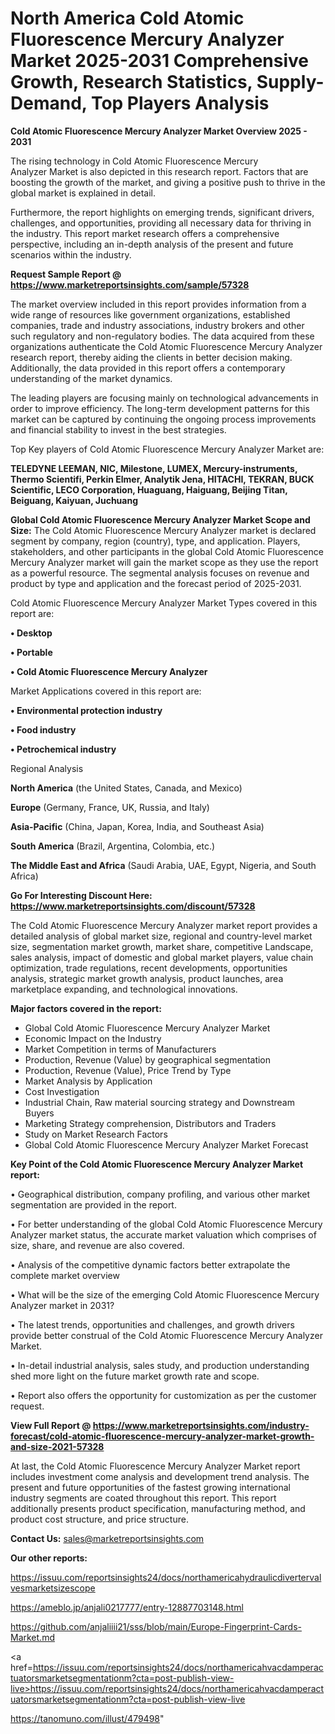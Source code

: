 # North America Cold Atomic Fluorescence Mercury Analyzer Market 2025-2031 Comprehensive Growth, Research Statistics, Supply-Demand,  Top Players Analysis

<Strong> Cold Atomic Fluorescence Mercury Analyzer Market Overview 2025 - 2031</strong>

The rising technology in Cold Atomic Fluorescence Mercury Analyzer Market is also depicted in this research report. Factors that are boosting the growth of the market, and giving a positive push to thrive in the global market is explained in detail.

Furthermore, the report highlights on emerging trends, significant drivers, challenges, and opportunities, providing all necessary data for thriving in the industry. This report market research offers a comprehensive perspective, including an in-depth analysis of the present and future scenarios within the industry.

<strong>Request Sample Report @ <a href=https://www.marketreportsinsights.com/sample/57328>https://www.marketreportsinsights.com/sample/57328</a></strong>

The market overview included in this report provides information from a wide range of resources like government organizations, established companies, trade and industry associations, industry brokers and other such regulatory and non-regulatory bodies. The data acquired from these organizations authenticate the Cold Atomic Fluorescence Mercury Analyzer research report, thereby aiding the clients in better decision making. Additionally, the data provided in this report offers a contemporary understanding of the market dynamics.

The leading players are focusing mainly on technological advancements in order to improve efficiency. The long-term development patterns for this market can be captured by continuing the ongoing process improvements and financial stability to invest in the best strategies.

Top Key players of Cold Atomic Fluorescence Mercury Analyzer Market are:

<strong>TELEDYNE LEEMAN, NIC, Milestone, LUMEX, Mercury-instruments, Thermo Scientifi, Perkin Elmer, Analytik Jena, HITACHI, TEKRAN, BUCK Scientific, LECO Corporation, Huaguang, Haiguang, Beijing Titan, Beiguang, Kaiyuan, Juchuang</strong>

<strong><b>Global Cold Atomic Fluorescence Mercury Analyzer Market Scope and Size:</b></strong>
The Cold Atomic Fluorescence Mercury Analyzer market is declared segment by company, region (country), type, and application. Players, stakeholders, and other participants in the global Cold Atomic Fluorescence Mercury Analyzer market will gain the market scope as they use the report as a powerful resource. The segmental analysis focuses on revenue and product by type and application and the forecast period of 2025-2031.

Cold Atomic Fluorescence Mercury Analyzer Market Types covered in this report are:

<strong>• Desktop

• Portable

• Cold Atomic Fluorescence Mercury Analyzer</strong>

Market Applications covered in this report are:

<strong>• Environmental protection industry

• Food industry

• Petrochemical industry</strong> 

Regional Analysis

<strong>North America</strong> (the United States, Canada, and Mexico)

<strong>Europe</strong> (Germany, France, UK, Russia, and Italy)

<strong>Asia-Pacific</strong> (China, Japan, Korea, India, and Southeast Asia)

<strong>South America</strong> (Brazil, Argentina, Colombia, etc.)

<strong>The Middle East and Africa</strong> (Saudi Arabia, UAE, Egypt, Nigeria, and South Africa)

<strong>Go For Interesting Discount Here: <a href=https://www.marketreportsinsights.com/discount/57328>https://www.marketreportsinsights.com/discount/57328</a></strong>

The Cold Atomic Fluorescence Mercury Analyzer market report provides a detailed analysis of global market size, regional and country-level market size, segmentation market growth, market share, competitive Landscape, sales analysis, impact of domestic and global market players, value chain optimization, trade regulations, recent developments, opportunities analysis, strategic market growth analysis, product launches, area marketplace expanding, and technological innovations.

<strong><b>Major factors covered in the report:</b></strong>
<ul>
  <li>Global Cold Atomic Fluorescence Mercury Analyzer Market </li>
  <li>Economic Impact on the Industry</li>
  <li>Market Competition in terms of Manufacturers</li>
  <li>Production, Revenue (Value) by geographical segmentation</li>
  <li>Production, Revenue (Value), Price Trend by Type</li>
  <li>Market Analysis by Application</li>
  <li>Cost Investigation</li>
  <li>Industrial Chain, Raw material sourcing strategy and Downstream Buyers</li>
  <li>Marketing Strategy comprehension, Distributors and Traders</li>
  <li>Study on Market Research Factors</li>
  <li>Global Cold Atomic Fluorescence Mercury Analyzer Market Forecast</li>
</ul>

<strong><b>Key Point of the Cold Atomic Fluorescence Mercury Analyzer Market report:</b></strong>

• Geographical distribution, company profiling, and various other market segmentation are provided in the report.

• For better understanding of the global Cold Atomic Fluorescence Mercury Analyzer market status, the accurate market valuation which comprises of size, share, and revenue are also covered.

• Analysis of the competitive dynamic factors better extrapolate the complete market overview

• What will be the size of the emerging Cold Atomic Fluorescence Mercury Analyzer market in 2031?

• The latest trends, opportunities and challenges, and growth drivers provide better construal of the Cold Atomic Fluorescence Mercury Analyzer Market.

• In-detail industrial analysis, sales study, and production understanding shed more light on the future market growth rate and scope.

• Report also offers the opportunity for customization as per the customer request.

<strong><b>View Full Report @ <a href=https://www.marketreportsinsights.com/industry-forecast/cold-atomic-fluorescence-mercury-analyzer-market-growth-and-size-2021-57328>https://www.marketreportsinsights.com/industry-forecast/cold-atomic-fluorescence-mercury-analyzer-market-growth-and-size-2021-57328</a></b></strong>


At last, the Cold Atomic Fluorescence Mercury Analyzer Market report includes investment come analysis and development trend analysis. The present and future opportunities of the fastest growing international industry segments are coated throughout this report. This report additionally presents product specification, manufacturing method, and product cost structure, and price structure.

<strong>Contact Us:</strong>
sales@marketreportsinsights.com

<strong>Our other reports:</strong>

<a href=https://issuu.com/reportsinsights24/docs/northamericahydraulicdivertervalvesmarketsizescope>https://issuu.com/reportsinsights24/docs/northamericahydraulicdivertervalvesmarketsizescope</a>

<a href=https://ameblo.jp/anjali0217777/entry-12887703148.html>https://ameblo.jp/anjali0217777/entry-12887703148.html</a>

<a href=https://github.com/anjaliiii21/sss/blob/main/Europe-Fingerprint-Cards-Market.md>https://github.com/anjaliiii21/sss/blob/main/Europe-Fingerprint-Cards-Market.md</a>

<a href=https://issuu.com/reportsinsights24/docs/northamericahvacdamperactuatorsmarketsegmentationm?cta=post-publish-view-live>https://issuu.com/reportsinsights24/docs/northamericahvacdamperactuatorsmarketsegmentationm?cta=post-publish-view-live</a>

<a href=https://tanomuno.com/illust/479498>https://tanomuno.com/illust/479498</a>"

